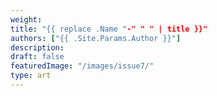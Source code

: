 ```yaml
---
weight:
title: "{{ replace .Name "-" " " | title }}"
authors: ["{{ .Site.Params.Author }}"]
description: 
draft: false
featuredImage: "/images/issue7/"
type: art
---
```

